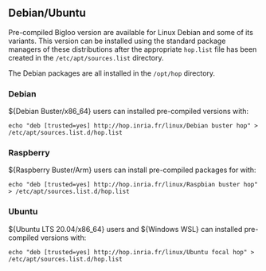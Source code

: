 
Debian/Ubuntu
-------------

Pre-compiled Bigloo version are available for Linux Debian
and some of its variants. This version can be installed using
the standard package managers of these distributions after
the appropriate `hop.list` file has been created in the
`/etc/apt/sources.list` directory.

The Debian packages are all installed in the `/opt/hop` directory.

### Debian

${<span class="label label-success">Debian Buster/x86_64</span>} users can 
installed pre-compiled versions with:

```
echo "deb [trusted=yes] http://hop.inria.fr/linux/Debian buster hop" > /etc/apt/sources.list.d/hop.list
```

### Raspberry

${<span class="label label-primary">Raspberry Buster/Arm</span>} users can install pre-compiled packages for with:

```
echo "deb [trusted=yes] http://hop.inria.fr/linux/Raspbian buster hop" > /etc/apt/sources.list.d/hop.list
```

### Ubuntu

${<span class="label label-info">Ubuntu LTS 20.04/x86_64</span>} users and
${<span class="label label-info">Windows WSL</span>}
can installed pre-compiled versions with:

```
echo "deb [trusted=yes] http://hop.inria.fr/linux/Ubuntu focal hop" > /etc/apt/sources.list.d/hop.list
```
